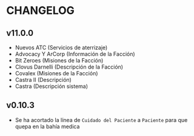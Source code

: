 # CHANGELOG

## v11.0.0
- Nuevos ATC (Servicios de aterrizaje)
- Advocacy Y ArCorp (Información de la Facción)
- Bit Zeroes (Misiones de la Facción)
- Clovus Darnelli (Descripción de la Facción)
- Covalex (Misiones de la Facción)
- Castra II (Descripción)
- Castra (Descripción sistema)

## v0.10.3
- Se ha acortado la línea de `Cuidado del Paciente` a `Paciente` para que quepa en la bahía medica
